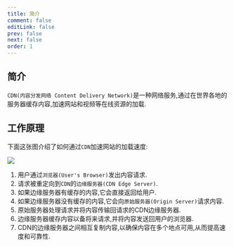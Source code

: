```yaml
---
title: 简介
comment: false
editLink: false
prev: false
next: false
order: 1
---
```


## 简介

`CDN(内容分发网络 Content Delivery Network)`是一种网络服务,通过在世界各地的服务器缓存内容,加速网站和视频等在线资源的加载.


## 工作原理

下面这张图介绍了如何通过`CDN`加速网站的加载速度:

![](https://cdn.jsdelivr.net/gh/hhypygy/picx-images-hosting@master/工作原理.8kztk84bdc.svg)

1. 用户通过`浏览器(User's Browser)`发出内容请求.
2. 请求被重定向到`CDN`的`边缘服务器(CDN Edge Server)`.
3. 如果边缘服务器有缓存的内容,它会直接返回给用户.
4. 如果边缘服务器没有缓存的内容,它会向`原始服务器(Origin Server)`请求内容.
5. 原始服务器处理请求并将内容传输回请求的CDN边缘服务器.
6. 边缘服务器缓存内容以备将来请求,并将内容发送回用户的浏览器.
7. CDN的边缘服务器之间相互复制内容,以确保内容在多个地点可用,从而提高速度和可靠性.
